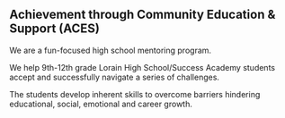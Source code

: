 ## Achievement through Community Education & Support (ACES)

We are a fun-focused high school mentoring program.

We help 9th-12th grade Lorain High School/Success Academy students
accept and successfully navigate a series of challenges.

The students develop inherent skills to overcome barriers hindering
educational, social, emotional and career growth.

